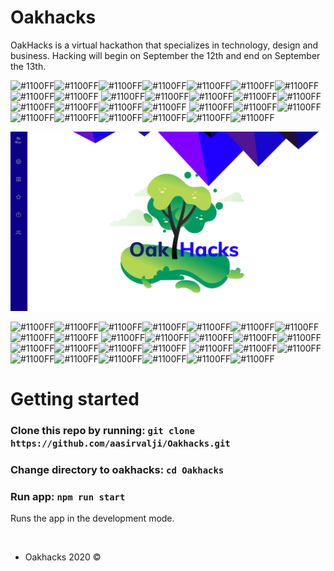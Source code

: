 # Oakhacks

OakHacks is a virtual hackathon that specializes in technology, design and business. Hacking will begin on September the 12th and end on September the 13th.

![#1100FF](https://via.placeholder.com/15/1100ff/000000?text=+)![#1100FF](https://via.placeholder.com/15/1100ff/000000?text=+)![#1100FF](https://via.placeholder.com/15/1100ff/000000?text=+)![#1100FF](https://via.placeholder.com/15/1100ff/000000?text=+)![#1100FF](https://via.placeholder.com/15/1100ff/000000?text=+)![#1100FF](https://via.placeholder.com/15/1100ff/000000?text=+)![#1100FF](https://via.placeholder.com/15/1100ff/000000?text=+)![#1100FF](https://via.placeholder.com/15/1100ff/000000?text=+)![#1100FF](https://via.placeholder.com/15/1100ff/000000?text=+)
![#1100FF](https://via.placeholder.com/15/1100ff/000000?text=+)![#1100FF](https://via.placeholder.com/15/1100ff/000000?text=+)![#1100FF](https://via.placeholder.com/15/1100ff/000000?text=+)![#1100FF](https://via.placeholder.com/15/1100ff/000000?text=+)![#1100FF](https://via.placeholder.com/15/1100ff/000000?text=+)![#1100FF](https://via.placeholder.com/15/1100ff/000000?text=+)![#1100FF](https://via.placeholder.com/15/1100ff/000000?text=+)![#1100FF](https://via.placeholder.com/15/1100ff/000000?text=+)![#1100FF](https://via.placeholder.com/15/1100ff/000000?text=+)
![#1100FF](https://via.placeholder.com/15/1100ff/000000?text=+)![#1100FF](https://via.placeholder.com/15/1100ff/000000?text=+)![#1100FF](https://via.placeholder.com/15/1100ff/000000?text=+)![#1100FF](https://via.placeholder.com/15/1100ff/000000?text=+)![#1100FF](https://via.placeholder.com/15/1100ff/000000?text=+)![#1100FF](https://via.placeholder.com/15/1100ff/000000?text=+)![#1100FF](https://via.placeholder.com/15/1100ff/000000?text=+)![#1100FF](https://via.placeholder.com/15/1100ff/000000?text=+)![#1100FF](https://via.placeholder.com/15/1100ff/000000?text=+)

![](read_me_assets/desktop_landing.png)

![#1100FF](https://via.placeholder.com/15/1100ff/000000?text=+)![#1100FF](https://via.placeholder.com/15/1100ff/000000?text=+)![#1100FF](https://via.placeholder.com/15/1100ff/000000?text=+)![#1100FF](https://via.placeholder.com/15/1100ff/000000?text=+)![#1100FF](https://via.placeholder.com/15/1100ff/000000?text=+)![#1100FF](https://via.placeholder.com/15/1100ff/000000?text=+)![#1100FF](https://via.placeholder.com/15/1100ff/000000?text=+)![#1100FF](https://via.placeholder.com/15/1100ff/000000?text=+)![#1100FF](https://via.placeholder.com/15/1100ff/000000?text=+)
![#1100FF](https://via.placeholder.com/15/1100ff/000000?text=+)![#1100FF](https://via.placeholder.com/15/1100ff/000000?text=+)![#1100FF](https://via.placeholder.com/15/1100ff/000000?text=+)![#1100FF](https://via.placeholder.com/15/1100ff/000000?text=+)![#1100FF](https://via.placeholder.com/15/1100ff/000000?text=+)![#1100FF](https://via.placeholder.com/15/1100ff/000000?text=+)![#1100FF](https://via.placeholder.com/15/1100ff/000000?text=+)![#1100FF](https://via.placeholder.com/15/1100ff/000000?text=+)![#1100FF](https://via.placeholder.com/15/1100ff/000000?text=+)
![#1100FF](https://via.placeholder.com/15/1100ff/000000?text=+)![#1100FF](https://via.placeholder.com/15/1100ff/000000?text=+)![#1100FF](https://via.placeholder.com/15/1100ff/000000?text=+)![#1100FF](https://via.placeholder.com/15/1100ff/000000?text=+)![#1100FF](https://via.placeholder.com/15/1100ff/000000?text=+)![#1100FF](https://via.placeholder.com/15/1100ff/000000?text=+)![#1100FF](https://via.placeholder.com/15/1100ff/000000?text=+)![#1100FF](https://via.placeholder.com/15/1100ff/000000?text=+)![#1100FF](https://via.placeholder.com/15/1100ff/000000?text=+)

# Getting started

### Clone this repo by running: `git clone https://github.com/aasirvalji/Oakhacks.git`

### Change directory to oakhacks: `cd Oakhacks`

### Run app: `npm run start`

Runs the app in the development mode.

<br />

- Oakhacks 2020 ©
